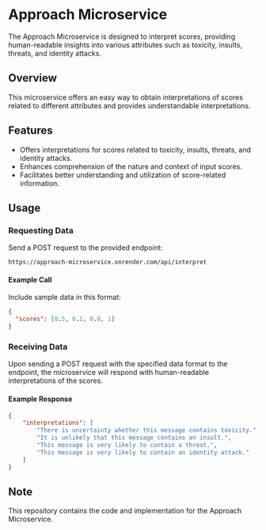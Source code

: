 # Approach Microservice

The Approach Microservice is designed to interpret scores, providing human-readable insights into various attributes such as toxicity, insults, threats, and identity attacks.

## Overview

This microservice offers an easy way to obtain interpretations of scores related to different attributes and provides understandable interpretations.

## Features

- Offers interpretations for scores related to toxicity, insults, threats, and identity attacks.
- Enhances comprehension of the nature and context of input scores.
- Facilitates better understanding and utilization of score-related information.

## Usage

### Requesting Data

Send a POST request to the provided endpoint:
```
https://approach-microservice.onrender.com/api/interpret
```

#### Example Call

Include sample data in this format:
```json
{
  "scores": [0.5, 0.1, 0.8, 1]
}
```

### Receiving Data

Upon sending a POST request with the specified data format to the endpoint, the microservice will respond with human-readable interpretations of the scores.

#### Example Response
```json
{
    "interpretations": [
        "There is uncertainty whether this message contains toxicity.",
        "It is unlikely that this message contains an insult.",
        "This message is very likely to contain a threat.",
        "This message is very likely to contain an identity attack."
    ]
}
```

## Note

This repository contains the code and implementation for the Approach Microservice.
